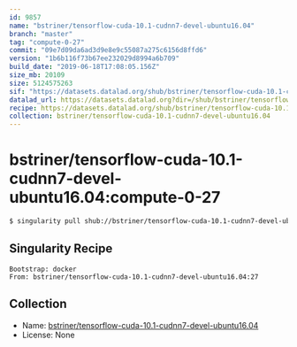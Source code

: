 ```yaml
---
id: 9857
name: "bstriner/tensorflow-cuda-10.1-cudnn7-devel-ubuntu16.04"
branch: "master"
tag: "compute-0-27"
commit: "09e7d09da6ad3d9e8e9c55087a275c6156d8ffd6"
version: "1b6b116f73b67ee232029d8994a6b709"
build_date: "2019-06-18T17:08:05.156Z"
size_mb: 20109
size: 5124575263
sif: "https://datasets.datalad.org/shub/bstriner/tensorflow-cuda-10.1-cudnn7-devel-ubuntu16.04/compute-0-27/2019-06-18-09e7d09d-1b6b116f/1b6b116f73b67ee232029d8994a6b709.simg"
datalad_url: https://datasets.datalad.org?dir=/shub/bstriner/tensorflow-cuda-10.1-cudnn7-devel-ubuntu16.04/compute-0-27/2019-06-18-09e7d09d-1b6b116f/
recipe: https://datasets.datalad.org/shub/bstriner/tensorflow-cuda-10.1-cudnn7-devel-ubuntu16.04/compute-0-27/2019-06-18-09e7d09d-1b6b116f/Singularity
collection: bstriner/tensorflow-cuda-10.1-cudnn7-devel-ubuntu16.04
---
```


# bstriner/tensorflow-cuda-10.1-cudnn7-devel-ubuntu16.04:compute-0-27

```bash
$ singularity pull shub://bstriner/tensorflow-cuda-10.1-cudnn7-devel-ubuntu16.04:compute-0-27
```

## Singularity Recipe

```singularity
Bootstrap: docker
From: bstriner/tensorflow-cuda-10.1-cudnn7-devel-ubuntu16.04:27
```

## Collection

 - Name: [bstriner/tensorflow-cuda-10.1-cudnn7-devel-ubuntu16.04](https://github.com/bstriner/tensorflow-cuda-10.1-cudnn7-devel-ubuntu16.04)
 - License: None

